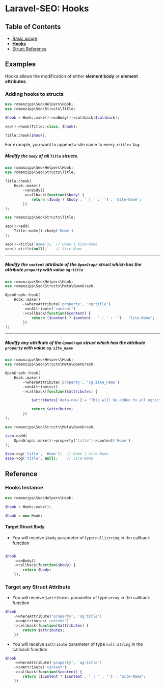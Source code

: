 # Laravel-SEO: Hooks

## Table of Contents

- [Basic usage](index.md)
- **[Hooks](hooks.md)**
- [Struct Reference](structs.md)

## Examples

Hooks allows the modification of either **element body** or **element attributes**.

### Adding hooks to structs

```php
use romanzipp\Seo\Helpers\Hook;
use romanzipp\Seo\Structs\Title;

$hook = Hook::make()->onBody()->callback($callback);

seo()->hook(Title::class, $hook);

Title::hook($hook);
```

For example, you want to append a site name to every `<title>` tag:

##### Modify the `body` of all `Title` structs.

```php
use romanzipp\Seo\Helpers\Hook;
use romanzipp\Seo\Structs\Title;

Title::hook(
    Hook::make()
        ->onBody()
        ->callback(function($body) {
            return ($body ? $body . ' | ' : '') . 'Site-Name';
        })
);
```

```php
use romanzipp\Seo\Structs\Title;

seo()->add(
    Title::make()->body('Home')
);

seo()->title('Home');  // Home | Site-Name
seo()->title(null);    // Site-Name
```

----

##### Modify the `content` attribute of the `OpenGraph` struct which has the attribute `property` with value `og:title`

```php
use romanzipp\Seo\Helpers\Hook;
use romanzipp\Seo\Structs\Meta\OpenGraph;

OpenGraph::hook(
    Hook::make()
        ->whereAttribute('property', 'og:title')
        ->onAttribute('content')
        ->callback(function($content) {
            return ($content ? $content . ' | ' : '') . 'Site-Name';
        })
);
```

----

##### Modify any attribute of the `OpenGraph` struct which has the attribute `property` with value `og:site_name`

```php
use romanzipp\Seo\Helpers\Hook;
use romanzipp\Seo\Structs\Meta\OpenGraph;

OpenGraph::hook(
    Hook::make()
        ->whereAttribute('property', 'og:site_name')
        ->onAttributes()
        ->callback(function($attributes) {

            $attributes['data-new'] = 'This will be added to all og:site_name meta tags';

            return $attributes;
        })
);
```

```php
use romanzipp\Seo\Structs\Meta\OpenGraph;

$seo->add(
    OpenGraph::make()->property('title')->content('Home')
);

$seo->og('title', 'Home');  // Home | Site-Name
$seo->og('title', null);    // Site-Name
```

## Reference

### Hooks Instance

```php
use romanzipp\Seo\Helpers\Hook;

$hook = Hook::make();

$hook = new Hook;
```

#### Target Struct Body

- You will receive `$body` parameter of type `null|string` in the callback function

```php

$hook
    ->onBody()
    ->callback(function($body) {
        return $body;
    });
```

### Target any Struct Attribute

- You will receive `$attributes` parameter of type `array` in the callback function

```php
$hook
    ->whereAttribute('property', 'og:title')
    ->onAttributes('content')
    ->callback(function($attributes) {
        return $attributes;
    })
```

- You will receive `$attribute` parameter of type `null|string` in the callback function

```php
$hook
    ->whereAttribute('property', 'og:title')
    ->onAttribute('content')
    ->callback(function($content) {
        return ($content ? $content . ' | ' : '') . 'Site-Name';
    })
```
